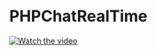 # PHPChatRealTime
[![Watch the video](https://scontent.fsgn5-3.fna.fbcdn.net/v/t1.0-9/65849391_1317233991775811_2543852045010468864_n.png?_nc_cat=111&ccb=2&_nc_sid=09cbfe&_nc_ohc=GqKtBH-VkAMAX9Htvgb&_nc_ht=scontent.fsgn5-3.fna&oh=b7520c76cb6cb868602a45ca85a2c44a&oe=5FD44763)](https://fb.watch/1KzrXCPGof/)

